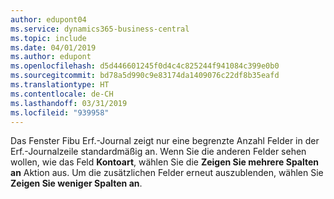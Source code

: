 ```yaml
---
author: edupont04
ms.service: dynamics365-business-central
ms.topic: include
ms.date: 04/01/2019
ms.author: edupont
ms.openlocfilehash: d5d446601245f0d4c4c825244f941084c399e0b0
ms.sourcegitcommit: bd78a5d990c9e83174da1409076c22df8b35eafd
ms.translationtype: HT
ms.contentlocale: de-CH
ms.lasthandoff: 03/31/2019
ms.locfileid: "939958"
---
```

Das Fenster Fibu Erf.-Journal zeigt nur eine begrenzte Anzahl Felder in der Erf.-Journalzeile standardmäßig an. Wenn Sie die anderen Felder sehen wollen, wie das Feld **Kontoart**, wählen Sie die **Zeigen Sie mehrere Spalten an** Aktion aus. Um die zusätzlichen Felder erneut auszublenden, wählen Sie **Zeigen Sie weniger Spalten an**.  
